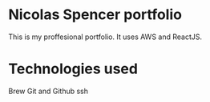 # Nicolas Spencer portfolio

This is my proffesional portfolio. It uses AWS and ReactJS.

# Technologies used

Brew
Git and Github
ssh
